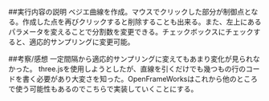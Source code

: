 ##実行内容の説明
ベジエ曲線を作成。マウスでクリックした部分が制御点となる。作成した点を再びクリックすると削除することも出来る。また、左上にあるパラメータを変えることで分割数を変更できる。チェックボックスにチェックすると、適応的サンプリングに変更可能。

##考察/感想
一定間隔から適応的サンプリングに変えてもあまり変化が見られなかった。
three.jsを使用しようとしたが、直線を引くだけでも幾つもの行のコードを書く必要があり大変さを知った。OpenFrameWorksはこれから他のところで使う可能性もあるのでこちらで実装していくことにする。